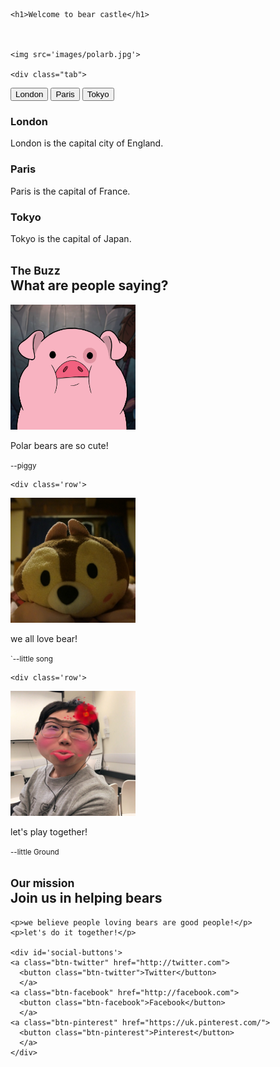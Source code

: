 <html>
<head>
  <title>bear castle</title>
  <link href='bootstrap-3.3.7-dist/css/bootstrap.css' rel='stylesheet'> 
  <link href='bootstrap-3.3.7-dist/css/tab.css' rel='stylesheet'> 

<meta name="viewport" content="width=device-width, initial-scale=1, maximum-scale=1, user-scalable=no">


</head>


<body>

<div class='container'>
  
  <div class='jumbotron'>

    <h1>Welcome to bear castle</h1>



    <img src='images/polarb.jpg'>

    <div class="tab">
  <button class="tablinks" onclick="openCity(event, 'London')">London</button>
  <button class="tablinks" onclick="openCity(event, 'Paris')">Paris</button>
  <button class="tablinks" onclick="openCity(event, 'Tokyo')">Tokyo</button>
 </div>

 <div id="London" class="tabcontent">
  <h3>London</h3>
  <p>London is the capital city of England.</p>
 </div>

 <div id="Paris" class="tabcontent">
  <h3>Paris</h3>
  <p>Paris is the capital of France.</p> 
 </div>

 <div id="Tokyo" class="tabcontent">
  <h3>Tokyo</h3>
  <p>Tokyo is the capital of Japan.</p>
 </div>
</div> 
<script>
function openCity(evt, cityName) {
    var i, tabcontent, tablinks;
    tabcontent = document.getElementsByClassName("tabcontent");
    for (i = 0; i < tabcontent.length; i++) {
        tabcontent[i].style.display = "none";
    }
    tablinks = document.getElementsByClassName("tablinks");
    for (i = 0; i < tablinks.length; i++) {
        tablinks[i].className = tablinks[i].className.replace(" active", "");
    }
    document.getElementById(cityName).style.display = "block";
    evt.currentTarget.className += " active";
}
</script>





  <div id="buzz">
    <h2><small>The Buzz</small><br />What are people saying?</h2>
    
  <div class='row'>
    <div class='text-center col-lg-4'>
    <img class='img-circle' src='images/waddle.png' width="200" height="200">
      <p>Polar bears are so cute!</p>
      <small> --piggy</small>
    </div>
    
    <div class='row'>
  <div class='text-center col-lg-4'>
      <img class='img-circle' src='images/song.JPG' width="200" height="200">
      <p>we all love bear!</p>
      <small> `--little song</small>
    </div>
   
    <div class='row'>
  <div class='text-center col-lg-4'>
      <img class='img-circle' src='images/tu.JPG' width="200" height="200">
      <p>let's play together!</p>
      <small> --little Ground</small>
    </div> 
   </div>




  <div id="mission">
    <h2><small>Our mission</small><br />Join us in helping bears</h2>

    <p>we believe people loving bears are good people!</p>
    <p>let's do it together!</p>

    <div id='social-buttons'>
    <a class="btn-twitter" href="http://twitter.com">
      <button class="btn-twitter">Twitter</button>
      </a>
    <a class="btn-facebook" href="http://facebook.com">
      <button class="btn-facebook">Facebook</button>
      </a>
    <a class="btn-pinterest" href="https://uk.pinterest.com/">
      <button class="btn-pinterest">Pinterest</button>
      </a>
    </div>
  </div>
</div>



<!-- Sandwich from: © Kosoff | <a href="http://www.dreamstime.com/">Dreamstime Stock Photos</a> & <a href="http://www.stockfreeimages.com/">Stock Free Images</a> -->

